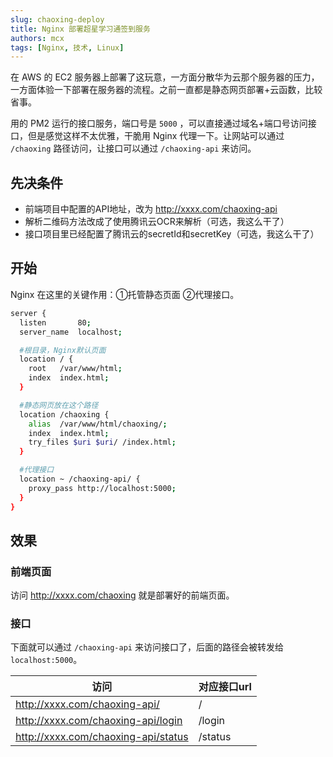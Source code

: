 ```yaml
---
slug: chaoxing-deploy
title: Nginx 部署超星学习通签到服务
authors: mcx
tags: [Nginx, 技术, Linux]
---
```


在 AWS 的 EC2 服务器上部署了这玩意，一方面分散华为云那个服务器的压力，一方面体验一下部署在服务器的流程。之前一直都是静态网页部署+云函数，比较省事。

用的 PM2 运行的接口服务，端口号是 `5000` ，可以直接通过域名+端口号访问接口，但是感觉这样不太优雅，干脆用 Nginx 代理一下。让网站可以通过 `/chaoxing` 路径访问，让接口可以通过 `/chaoxing-api` 来访问。

<!-- truncate -->

## 先决条件
- 前端项目中配置的API地址，改为 http://xxxx.com/chaoxing-api 
- 解析二维码方法改成了使用腾讯云OCR来解析（可选，我这么干了）
- 接口项目里已经配置了腾讯云的secretId和secretKey（可选，我这么干了）

## 开始

Nginx 在这里的关键作用：①托管静态页面 ②代理接口。

```bash
server {
  listen       80;
  server_name  localhost;

  #根目录，Nginx默认页面
  location / {
    root   /var/www/html;
    index  index.html;
  }

  #静态网页放在这个路径
  location /chaoxing {
    alias  /var/www/html/chaoxing/;
    index  index.html;
    try_files $uri $uri/ /index.html;
  }

  #代理接口
  location ~ /chaoxing-api/ {
    proxy_pass http://localhost:5000;
  }
}
```

## 效果
### 前端页面
访问 http://xxxx.com/chaoxing 就是部署好的前端页面。

### 接口
下面就可以通过 `/chaoxing-api` 来访问接口了，后面的路径会被转发给 `localhost:5000`。

|访问|对应接口url|
|-|-|
|http://xxxx.com/chaoxing-api/|/|
|http://xxxx.com/chaoxing-api/login|/login|
|http://xxxx.com/chaoxing-api/status|/status|
